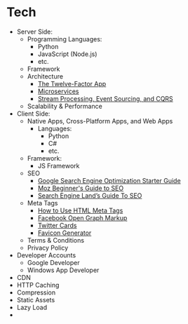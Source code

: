 # Tech

-   Server Side:
    -   Programming Languages:
        -   Python
        -   JavaScript (Node.js)
        -   etc.
    -   Framework
    -   Architecture
        -   [The Twelve-Factor App](http://12factor.net/)
        -   [Microservices](http://martinfowler.com/articles/microservices.html)
        -   [Stream Processing, Event Sourcing, and CQRS](http://www.confluent.io/blog/making-sense-of-stream-processing/)
    -   Scalability & Performance
-   Client Side:
    -   Native Apps, Cross-Platform Apps, and Web Apps
        -   Languages:
            -   Python
            -   C#
            -   etc.
    -   Framework:
        -   JS Framework
    -   SEO
        -   [Google Search Engine Optimization Starter Guide](https://static.googleusercontent.com/media/www.google.com/en//webmasters/docs/search-engine-optimization-starter-guide.pdf)
        -   [Moz Beginner's Guide to SEO](https://moz.com/beginners-guide-to-seo)
        -   [Search Engine Land’s Guide To SEO](http://searchengineland.com/guide/seo)
    -   Meta Tags
        -   [How to Use HTML Meta Tags](http://searchenginewatch.com/sew/how-to/2067564/how-to-use-html-meta-tags)
        -   [Facebook Open Graph Markup](https://developers.facebook.com/docs/sharing/webmasters#markup)
        -   [Twitter Cards](https://dev.twitter.com/cards/overview)
        -   [Favicon Generator](http://realfavicongenerator.net/)
    -   Terms & Conditions
    -   Privacy Policy
-   Developer Accounts
    -   Google Developer
    -   Windows App Developer
-   CDN
-   HTTP Caching
-   Compression
-   Static Assets
-   Lazy Load
-   
